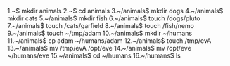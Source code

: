 1.~$ mkdir animals
2.~$ cd animals
3.~/animals$ mkdir dogs
4.~/animals$ mkdir cats
5.~/animals$ mkdir fish
6.~/animals$ touch /dogs/pluto
7.~/animals$ touch /cats/garfield
8.~/animals$ touch /fish/nemo
9.~/animals$ touch ~/tmp/adam
10.~/animals$ mkdir ~/humans
11.~/animals$ cp adam ~/humans/adam
12.~/animals$ touch /tmp/evA
13.~/animals$ mv /tmp/evA /opt/eve
14.~/animals$ mv /opt/eve ~/humans/eve
15.~/animals$ cd ~/humans
16.~/humans$ ls